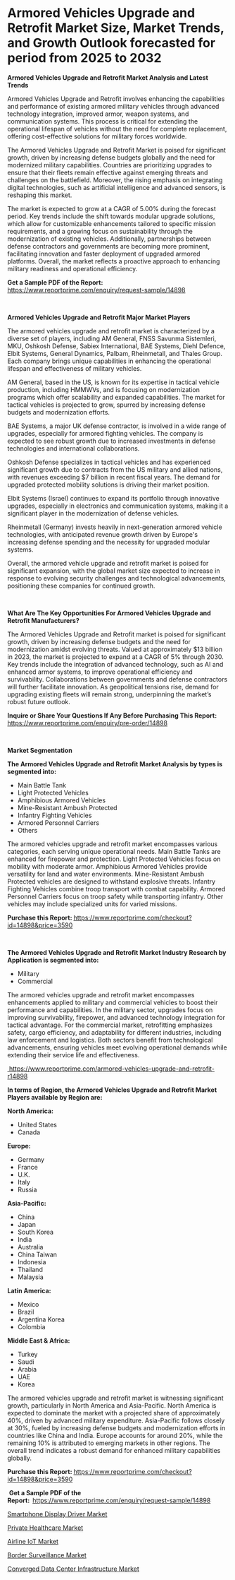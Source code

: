 <p><h1>Armored Vehicles Upgrade and Retrofit Market Size, Market Trends, and Growth Outlook forecasted for period from 2025 to 2032</h1></p><p><strong>Armored Vehicles Upgrade and Retrofit Market Analysis and Latest Trends</strong></p>
<p><p>Armored Vehicles Upgrade and Retrofit involves enhancing the capabilities and performance of existing armored military vehicles through advanced technology integration, improved armor, weapon systems, and communication systems. This process is critical for extending the operational lifespan of vehicles without the need for complete replacement, offering cost-effective solutions for military forces worldwide.</p><p>The Armored Vehicles Upgrade and Retrofit Market is poised for significant growth, driven by increasing defense budgets globally and the need for modernized military capabilities. Countries are prioritizing upgrades to ensure that their fleets remain effective against emerging threats and challenges on the battlefield. Moreover, the rising emphasis on integrating digital technologies, such as artificial intelligence and advanced sensors, is reshaping this market.</p><p>The market is expected to grow at a CAGR of 5.00% during the forecast period. Key trends include the shift towards modular upgrade solutions, which allow for customizable enhancements tailored to specific mission requirements, and a growing focus on sustainability through the modernization of existing vehicles. Additionally, partnerships between defense contractors and governments are becoming more prominent, facilitating innovation and faster deployment of upgraded armored platforms. Overall, the market reflects a proactive approach to enhancing military readiness and operational efficiency.</p></p>
<p><strong>Get a Sample PDF of the Report:&nbsp;</strong> <a href="https://www.reportprime.com/enquiry/request-sample/14898?utm_campaign=1832&utm_medium=2&utm_source=Github&utm_content=ia&utm_term=20032025&utm_id=armored-vehicles-upgrade-and-retrofit">https://www.reportprime.com/enquiry/request-sample/14898</a></p>
<p>&nbsp;</p>
<p><strong>Armored Vehicles Upgrade and Retrofit Major Market Players</strong></p>
<p><p>The armored vehicles upgrade and retrofit market is characterized by a diverse set of players, including AM General, FNSS Savunma Sistemleri, MKU, Oshkosh Defense, Sabiex International, BAE Systems, Diehl Defence, Elbit Systems, General Dynamics, Palbam, Rheinmetall, and Thales Group. Each company brings unique capabilities in enhancing the operational lifespan and effectiveness of military vehicles.</p><p>AM General, based in the US, is known for its expertise in tactical vehicle production, including HMMWVs, and is focusing on modernization programs which offer scalability and expanded capabilities. The market for tactical vehicles is projected to grow, spurred by increasing defense budgets and modernization efforts.</p><p>BAE Systems, a major UK defense contractor, is involved in a wide range of upgrades, especially for armored fighting vehicles. The company is expected to see robust growth due to increased investments in defense technologies and international collaborations.</p><p>Oshkosh Defense specializes in tactical vehicles and has experienced significant growth due to contracts from the US military and allied nations, with revenues exceeding $7 billion in recent fiscal years. The demand for upgraded protected mobility solutions is driving their market position.</p><p>Elbit Systems (Israel) continues to expand its portfolio through innovative upgrades, especially in electronics and communication systems, making it a significant player in the modernization of defense vehicles.</p><p>Rheinmetall (Germany) invests heavily in next-generation armored vehicle technologies, with anticipated revenue growth driven by Europe's increasing defense spending and the necessity for upgraded modular systems.</p><p>Overall, the armored vehicle upgrade and retrofit market is poised for significant expansion, with the global market size expected to increase in response to evolving security challenges and technological advancements, positioning these companies for continued growth.</p></p>
<p>&nbsp;</p>
<p><strong>What Are The Key Opportunities For Armored Vehicles Upgrade and Retrofit Manufacturers?</strong></p>
<p><p>The Armored Vehicles Upgrade and Retrofit market is poised for significant growth, driven by increasing defense budgets and the need for modernization amidst evolving threats. Valued at approximately $13 billion in 2023, the market is projected to expand at a CAGR of 5% through 2030. Key trends include the integration of advanced technology, such as AI and enhanced armor systems, to improve operational efficiency and survivability. Collaborations between governments and defense contractors will further facilitate innovation. As geopolitical tensions rise, demand for upgrading existing fleets will remain strong, underpinning the market’s robust future outlook.</p></p>
<p><strong>Inquire or Share Your Questions If Any Before Purchasing This Report:</strong> <a href="https://www.reportprime.com/enquiry/pre-order/14898?utm_campaign=1832&utm_medium=2&utm_source=Github&utm_content=ia&utm_term=20032025&utm_id=armored-vehicles-upgrade-and-retrofit">https://www.reportprime.com/enquiry/pre-order/14898</a></p>
<p>&nbsp;</p>
<p><strong>Market Segmentation</strong></p>
<p><strong>The Armored Vehicles Upgrade and Retrofit Market Analysis by types is segmented into:</strong></p>
<p><ul><li>Main Battle Tank</li><li>Light Protected Vehicles</li><li>Amphibious Armored Vehicles</li><li>Mine-Resistant Ambush Protected</li><li>Infantry Fighting Vehicles</li><li>Armored Personnel Carriers</li><li>Others</li></ul></p>
<p><p>The armored vehicles upgrade and retrofit market encompasses various categories, each serving unique operational needs. Main Battle Tanks are enhanced for firepower and protection. Light Protected Vehicles focus on mobility with moderate armor. Amphibious Armored Vehicles provide versatility for land and water environments. Mine-Resistant Ambush Protected vehicles are designed to withstand explosive threats. Infantry Fighting Vehicles combine troop transport with combat capability. Armored Personnel Carriers focus on troop safety while transporting infantry. Other vehicles may include specialized units for varied missions.</p></p>
<p><strong>Purchase this Report:&nbsp;</strong><a href="https://www.reportprime.com/checkout?id=14898&price=3590&utm_campaign=1832&utm_medium=2&utm_source=Github&utm_content=ia&utm_term=20032025&utm_id=armored-vehicles-upgrade-and-retrofit">https://www.reportprime.com/checkout?id=14898&price=3590</a></p>
<p>&nbsp;</p>
<p><strong>The Armored Vehicles Upgrade and Retrofit Market Industry Research by Application is segmented into:</strong></p>
<p><ul><li>Military</li><li>Commercial</li></ul></p>
<p><p>The armored vehicles upgrade and retrofit market encompasses enhancements applied to military and commercial vehicles to boost their performance and capabilities. In the military sector, upgrades focus on improving survivability, firepower, and advanced technology integration for tactical advantage. For the commercial market, retrofitting emphasizes safety, cargo efficiency, and adaptability for different industries, including law enforcement and logistics. Both sectors benefit from technological advancements, ensuring vehicles meet evolving operational demands while extending their service life and effectiveness.</p></p>
<p><a href="https://www.reportprime.com/armored-vehicles-upgrade-and-retrofit-r14898?utm_campaign=1832&utm_medium=2&utm_source=Github&utm_content=ia&utm_term=20032025&utm_id=armored-vehicles-upgrade-and-retrofit">&nbsp;https://www.reportprime.com/armored-vehicles-upgrade-and-retrofit-r14898</a></p>
<p><strong>In terms of Region, the Armored Vehicles Upgrade and Retrofit Market Players available by Region are:</strong></p>
<p>
    <p> <strong> North America: </strong>
        <ul>
            <li>United States</li>
            <li>Canada</li>
        </ul>
        </p> 
    <p> <strong> Europe: </strong>
        <ul>
            <li>Germany</li>
            <li>France</li>
            <li>U.K.</li>
            <li>Italy</li>
            <li>Russia</li>
        </ul>
        </p> 
    <p> <strong> Asia-Pacific: </strong>
        <ul>
            <li>China</li>
            <li>Japan</li>
            <li>South Korea</li>
            <li>India</li>
            <li>Australia</li>
            <li>China Taiwan</li>
            <li>Indonesia</li>
            <li>Thailand</li>
            <li>Malaysia</li>
        </ul>
        </p> 
    <p> <strong> Latin America: </strong>
        <ul>
            <li>Mexico</li>
            <li>Brazil</li>
            <li>Argentina Korea</li>
            <li>Colombia</li>
        </ul>
        </p> 
    <p> <strong> Middle East & Africa: </strong>
        <ul>
            <li>Turkey</li>
            <li>Saudi</li>
            <li>Arabia</li>
            <li>UAE</li>
            <li>Korea</li>
        </ul>
    </p>
    </p>
<p><p>The armored vehicles upgrade and retrofit market is witnessing significant growth, particularly in North America and Asia-Pacific. North America is expected to dominate the market with a projected share of approximately 40%, driven by advanced military expenditure. Asia-Pacific follows closely at 30%, fueled by increasing defense budgets and modernization efforts in countries like China and India. Europe accounts for around 20%, while the remaining 10% is attributed to emerging markets in other regions. The overall trend indicates a robust demand for enhanced military capabilities globally.</p></p>
<p><strong>Purchase this Report: </strong><a href="https://www.reportprime.com/checkout?id=14898&price=3590&utm_campaign=1832&utm_medium=2&utm_source=Github&utm_content=ia&utm_term=20032025&utm_id=armored-vehicles-upgrade-and-retrofit">https://www.reportprime.com/checkout?id=14898&price=3590</a></p>
<p>&nbsp;<strong>Get a Sample PDF of the Report:&nbsp;&nbsp;</strong><a href="https://www.reportprime.com/enquiry/request-sample/14898?utm_campaign=1832&utm_medium=2&utm_source=Github&utm_content=ia&utm_term=20032025&utm_id=armored-vehicles-upgrade-and-retrofit">https://www.reportprime.com/enquiry/request-sample/14898</a></p>
<p><strong></strong></p>
<p><p><a href="https://github.com/spehnluenaru/Market-Research-Report-List-1/blob/main/smartphone-display-driver-market.md?utm_campaign=1832&utm_medium=2&utm_source=Github&utm_content=ia&utm_term=20032025&utm_id=armored-vehicles-upgrade-and-retrofit">Smartphone Display Driver Market</a></p><p><a href="https://github.com/alefermeivys/Market-Research-Report-List-1/blob/main/private-healthcare-market.md?utm_campaign=1832&utm_medium=2&utm_source=Github&utm_content=ia&utm_term=20032025&utm_id=armored-vehicles-upgrade-and-retrofit">Private Healthcare Market</a></p><p><a href="https://github.com/thapabylers2/Market-Research-Report-List-1/blob/main/airline-iot-market.md?utm_campaign=1832&utm_medium=2&utm_source=Github&utm_content=ia&utm_term=20032025&utm_id=armored-vehicles-upgrade-and-retrofit">Airline IoT Market</a></p><p><a href="https://github.com/kluviabolofo/Market-Research-Report-List-1/blob/main/border-surveillance-market.md?utm_campaign=1832&utm_medium=2&utm_source=Github&utm_content=ia&utm_term=20032025&utm_id=armored-vehicles-upgrade-and-retrofit">Border Surveillance Market</a></p><p><a href="https://github.com/ryantindyaiz/Market-Research-Report-List-1/blob/main/converged-data-center-infrastructure-market.md?utm_campaign=1832&utm_medium=2&utm_source=Github&utm_content=ia&utm_term=20032025&utm_id=armored-vehicles-upgrade-and-retrofit">Converged Data Center Infrastructure Market</a></p></p>